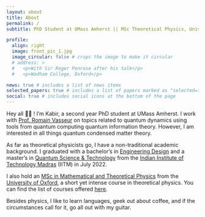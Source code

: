 ```yaml
---
layout: about
title: About
permalink: /
subtitle: PhD Student at UMass Amherst || MSc Theoretical Physics, University of Oxford || B.Tech/M.Tech, IIT Madras

profile:
  align: right
  image: front_pic_1.jpg
  image_circular: false # crops the image to make it circular
  # address: >
  #   <p>With Sir Roger Penrose after his talk</p>
  #   <p>Wadham College, Oxford</p>

news: true # includes a list of news items
selected_papers: true # includes a list of papers marked as "selected={true}"
social: true # includes social icons at the bottom of the page
---
```


Hey all 👋🏾 ! I’m Kabir, a second year PhD student at UMass Amherst. I work with [Prof. Romain Vasseur](https://blogs.umass.edu/rvasseur/) on topics related to quantum dynamics using tools from quantum computing quantum information theory. However, I am interested in all things quantum condensed matter theory.

As far as theoretical physicists go, I have a non-traditional academic background. I graduated with a bachelor’s in [Engineering Design](https://ed.iitm.ac.in/) and a master’s in [Quantum Science & Technology](https://quantum.iitm.ac.in/programmes/) from the [Indian Institute of Technology Madras](https://www.iitm.ac.in/) (IITM) in July 2022.

<!-- In my years at IITM, I was interested in semi-classical methods at the intersection of field theory, general relativity, and quantum information.
My master’s thesis was on <em>Aspects of Quantum Information in Curved Spacetimes</em> and explored the interplay between gravity and quantum information using just these kinds of semi-classical methods. A paper based on some of this work can be found below. -->

I also hold an [MSc in Mathematical and Theoretical Physics](https://www.ox.ac.uk/admissions/graduate/courses/msc-mathematical-and-theoretical-physics) from the [University of Oxford](https://www.ox.ac.uk/), a short yet intense course in theoretical physics. You can find the list of courses offered [here](https://drive.google.com/file/d/1BhJ5_GwTvyxnIryoCewyi_9W5hqgMzjX/view?usp=sharing).

<!-- Recently my interests have shifted towards studying quantum information theoretic aspects in condensed matter physics. This is the broad area of my dissertation at Oxford. -->

Besides physics, I like to learn languages, geek out about coffee, and if the circumstances call for it, go all out with my guitar.

<!-- Write your biography here. Tell the world about yourself. Link to your favorite [subreddit](http://reddit.com). You can put a picture in, too. The code is already in, just name your picture `prof_pic.jpg` and put it in the `img/` folder.

Put your address / P.O. box / other info right below your picture. You can also disable any these elements by editing `profile` property of the YAML header of your `_pages/about.md`. Edit `_bibliography/papers.bib` and Jekyll will render your [publications page](/al-folio/publications/) automatically.

Link to your social media connections, too. This theme is set up to use [Font Awesome icons](http://fortawesome.github.io/Font-Awesome/) and [Academicons](https://jpswalsh.github.io/academicons/), like the ones below. Add your Facebook, Twitter, LinkedIn, Google Scholar, or just disable all of them. -->
